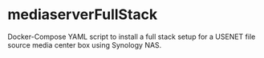 # mediaserverFullStack
Docker-Compose YAML script to install a full stack setup for a USENET file source media center box using Synology NAS.

